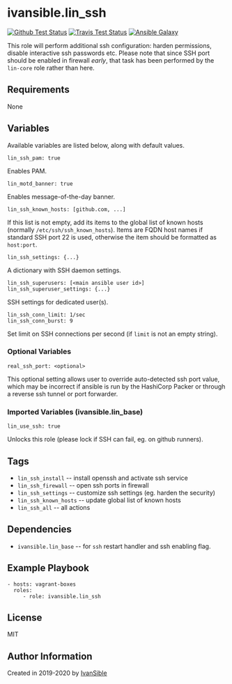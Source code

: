 # ivansible.lin_ssh

[![Github Test Status](https://github.com/ivansible/lin-ssh/workflows/Molecule%20test/badge.svg?branch=master)](https://github.com/ivansible/lin-ssh/actions)
[![Travis Test Status](https://travis-ci.org/ivansible/lin-ssh.svg?branch=master)](https://travis-ci.org/ivansible/lin-ssh)
[![Ansible Galaxy](https://img.shields.io/badge/galaxy-ivansible.lin__ssh-68a.svg?style=flat)](https://galaxy.ansible.com/ivansible/lin_ssh/)

This role will perform additional ssh configuration: harden permissions,
disable interactive ssh passwords etc.
Please note that since SSH port should be enabled in firewall *early*,
that task has been performed by the `lin-core` role rather than here.


## Requirements

None


## Variables

Available variables are listed below, along with default values.

    lin_ssh_pam: true
Enables PAM.

    lin_motd_banner: true
Enables message-of-the-day banner.

    lin_ssh_known_hosts: [github.com, ...]

If this list is not empty, add its items to the global list of known hosts
(normally `/etc/ssh/ssh_known_hosts`). Items are FQDN host names if standard SSH
port 22 is used, otherwise the item should be formatted as `host:port`.

    lin_ssh_settings: {...}
A dictionary with SSH daemon settings.

    lin_ssh_superusers: [<main ansible user id>]
    lin_ssh_superuser_settings: {...}
SSH settings for dedicated user(s).

    lin_ssh_conn_limit: 1/sec
    lin_ssh_conn_burst: 9
Set limit on SSH connections per second (if `limit` is not an empty string).


### Optional Variables

    real_ssh_port: <optional>

This optional setting allows user to override auto-detected ssh port value,
which may be incorrect if ansible is run by the HashiCorp Packer or through
a reverse ssh tunnel or port forwarder.


### Imported Variables (ivansible.lin_base)

    lin_use_ssh: true
Unlocks this role (please lock if SSH can fail, eg. on github runners).


## Tags

- `lin_ssh_install` -- install openssh and activate ssh service
- `lin_ssh_firewall` -- open ssh ports in firewall
- `lin_ssh_settings` -- customize ssh settings (eg. harden the security)
- `lin_ssh_known_hosts` -- update global list of known hosts
- `lin_ssh_all` -- all actions


## Dependencies

- `ivansible.lin_base` -- for `ssh` restart handler and ssh enabling flag.


## Example Playbook

    - hosts: vagrant-boxes
      roles:
         - role: ivansible.lin_ssh


## License

MIT


## Author Information

Created in 2019-2020 by [IvanSible](https://github.com/ivansible)
